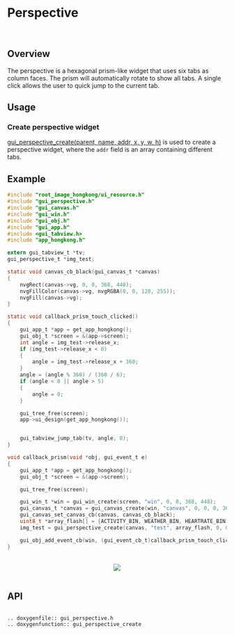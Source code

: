 # Perspective
<br>

## Overview

The perspective is a hexagonal prism-like widget that uses six tabs as column faces. The prism will automatically rotate to show all tabs. A single click allows the user to quick jump to the current tab.

## Usage

### Create perspective widget

[gui_perspective_create(parent, name, addr, x, y, w, h)](#gui_perspective_create) is used to create a perspective widget, where the `addr` field is an array containing different tabs.

## Example

```c
#include "root_image_hongkong/ui_resource.h"
#include "gui_perspective.h"
#include "gui_canvas.h"
#include "gui_win.h"
#include "gui_obj.h"
#include "gui_app.h"
#include <gui_tabview.h>
#include "app_hongkong.h"

extern gui_tabview_t *tv;
gui_perspective_t *img_test;

static void canvas_cb_black(gui_canvas_t *canvas)
{
    nvgRect(canvas->vg, 0, 0, 368, 448);
    nvgFillColor(canvas->vg, nvgRGBA(0, 0, 128, 255));
    nvgFill(canvas->vg);
}

static void callback_prism_touch_clicked()
{
    gui_app_t *app = get_app_hongkong();
    gui_obj_t *screen = &(app->screen);
    int angle = img_test->release_x;
    if (img_test->release_x < 0)
    {
        angle = img_test->release_x + 360;
    }
    angle = (angle % 360) / (360 / 6);
    if (angle < 0 || angle > 5)
    {
        angle = 0;
    }

    gui_tree_free(screen);
    app->ui_design(get_app_hongkong());


    gui_tabview_jump_tab(tv, angle, 0);
}

void callback_prism(void *obj, gui_event_t e)
{
    gui_app_t *app = get_app_hongkong();
    gui_obj_t *screen = &(app->screen);

    gui_tree_free(screen);

    gui_win_t *win = gui_win_create(screen, "win", 0, 0, 368, 448);
    gui_canvas_t *canvas = gui_canvas_create(win, "canvas", 0, 0, 0, 368, 448);
    gui_canvas_set_canvas_cb(canvas, canvas_cb_black);
    uint8_t *array_flash[] = {ACTIVITY_BIN, WEATHER_BIN, HEARTRATE_BIN, CLOCKN_BIN, MUSIC_BIN, QUICKCARD_BIN};
    img_test = gui_perspective_create(canvas, "test", array_flash, 0, 0, 0, 0);

    gui_obj_add_event_cb(win, (gui_event_cb_t)callback_prism_touch_clicked, GUI_EVENT_TOUCH_CLICKED,NULL);
}
```

<br>

<div align=center><img src="https://foruda.gitee.com/images/1699931105543257223/ccac3ca0_10641540.png"></div>
<br>

<span id = "gui_perspective_create">

## API

</span>

```eval_rst

.. doxygenfile:: gui_perspective.h
.. doxygenfunction:: gui_perspective_create
```
